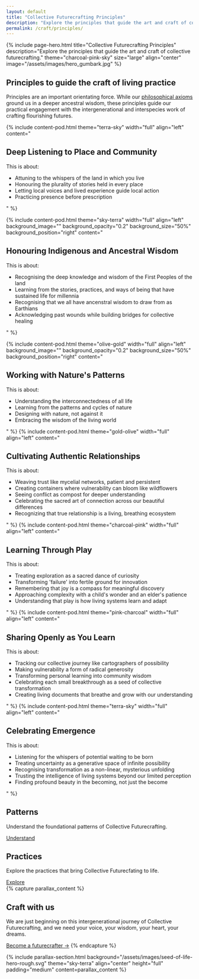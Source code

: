 ```yaml
---
layout: default
title: "Collective Futurecrafting Principles"
description: "Explore the principles that guide the art and craft of collective futurecrafting."
permalink: /craft/principles/
---
```


{% include page-hero.html
  title="Collective Futurecrafting Principles"
  description="Explore the principles that guide the art and craft of collective futurecrafting."
  theme="charcoal-pink-sky"
  size="large"
  align="center"
  image="/assets/images/hero_gumbark.jpg"
%}

<div class="container">
  <div class="section-heading">
    <h2>Principles to guide the craft of living practice</h2>
    <p>Principles are an important orientating force. While our <a href="{{ '/craft/philosophy' | relative_url }}" target="_blank"> philosophical axioms</a> ground us in a deeper ancestral wisdom, these principles guide our practical engagement with the intergenerational and interspecies work of crafting flourishing futures.</p>
  </div>
</div>

<div class="content-pod-container">
  {% include content-pod.html
    theme="terra-sky"
    width="full"
    align="left"
    content="
    <h2>Deep Listening to Place and Community</h2>
    <p>This is about:</p>
    <ul>
      <li>Attuning to the whispers of the land in which you live</li>
      <li>Honouring the plurality of stories held in every place</li>
      <li>Letting local voices and lived experience guide local action</li>
      <li>Practicing presence before prescription</li>
    </ul>
    " %}

  {% include content-pod.html
    theme="sky-terra"
    width="full"
    align="left"
    background_image=""
    background_opacity="0.2"
    background_size="50%"
    background_position="right"
    content="
    <h2>Honouring Indigenous and Ancestral Wisdom</h2>
    <p>This is about:</p>
    <ul>
      <li>Recognising the deep knowledge and wisdom of the First Peoples of the land</li>
      <li>Learning from the stories, practices, and ways of being that have sustained life for millennia</li>
      <li>Recognising that we all have ancenstral wisdom to draw from as Earthians</li>
      <li>Acknowledging past wounds while building bridges for collective healing</li>
    </ul>
    " %}

  {% include content-pod.html
    theme="olive-gold"
    width="full"
    align="left"
    background_image=""
    background_opacity="0.2"
    background_size="50%"
    background_position="right"
    content="
    <h2>Working with Nature's Patterns</h2>
    <p>This is about:</p>
    <ul>
      <li>Understanding the interconnectedness of all life</li>
      <li>Learning from the patterns and cycles of nature</li>
      <li>Designing with nature, not against it</li>
      <li>Embracing the wisdom of the living world</li>
    </ul>
    " %}
  {% include content-pod.html
    theme="gold-olive"
    width="full"
    align="left"
    content="
     <h2>Cultivating Authentic Relationships</h2>
      <p>This is about:</p>
      <ul>
        <li>Weaving trust like mycelial networks, patient and persistent</li>
        <li>Creating containers where vulnerability can bloom like wildflowers</li>
        <li>Seeing conflict as compost for deeper understanding</li>
        <li>Celebrating the sacred art of connection across our beautiful differences</li>
        <li>Recognizing that true relationship is a living, breathing ecosystem</li>
      </ul>
  " %}
  {% include content-pod.html
  theme="charcoal-pink"
  width="full"
  align="left"
  content="
    <h2>Learning Through Play</h2>
    <p>This is about:</p>
    <ul>
      <li>Treating exploration as a sacred dance of curiosity</li>
      <li>Transforming 'failure' into fertile ground for innovation</li>
      <li>Remembering that joy is a compass for meaningful discovery</li>
      <li>Approaching complexity with a child's wonder and an elder's patience</li>
      <li>Understanding that play is how living systems learn and adapt</li>
    </ul>
    " %}
  {% include content-pod.html
  theme="pink-charcoal"
  width="full"
  align="left"
  content="
    <h2>Sharing Openly as You Learn</h2>
    <p>This is about:</p>
    <ul>
      <li>Tracking our collective journey like cartographers of possibility</li>
      <li>Making vulnerability a form of radical generosity</li>
      <li>Transforming personal learning into community wisdom</li>
      <li>Celebrating each small breakthrough as a seed of collective transformation</li>
      <li>Creating living documents that breathe and grow with our understanding</li>
    </ul>
    " %}
  {% include content-pod.html
  theme="terra-sky"
  width="full"
  align="left"
  content="
    <h2>Celebrating Emergence</h2>
    <p>This is about:</p>
    <ul>
      <li>Listening for the whispers of potential waiting to be born</li>
      <li>Treating uncertainty as a generative space of infinite possibility</li>
      <li>Recognising transformation as a non-linear, mysterious unfolding</li>
      <li>Trusting the intelligence of living systems beyond our limited perception</li>
      <li>Finding profound beauty in the becoming, not just the become</li>
    </ul>
    " %}
</div>
<!-- Card Content Grid -->
  <section class="content-grid">
    <div class="container">
      <div class="grid">
        <!-- Patterns -->
        <div class="card card--olive-green">
          <h2>Patterns</h2>
          <p>Understand the foundational patterns of Collective Futurecrafting.</p>
          <a href="{{ '/craft/patterns' | relative_url }}" class="button button--primary">Understand</a>
        </div>
        <!-- Practices -->
        <div class="card card--sun-gold">
          <h2>Practices</h2>
          <p>Explore the practices that bring Collective Futurecfating to life. </p>
          <a href="{{ '/craft/practices' | relative_url }}" class="button button--primary">Explore</a>
        </div>
      </div>
    </div>
  </section>
{% capture parallax_content %}
<h2>Craft with us</h2>
<p>
  We are just beginning on this intergenerational journey of Collective Futurecrafting, and we need your voice, your wisdom, your heart, your dreams.
</p>
<a href="{{ '/get-involved' | relative_url }}" class='button button--primary'>Become a futurecrafter →</a>
{% endcapture %}

{% include parallax-section.html
  background="/assets/images/seed-of-life-hero-rough.svg"
  theme="sky-terra"
  align="center"
  height="full"
  padding="medium"
  content=parallax_content
%}